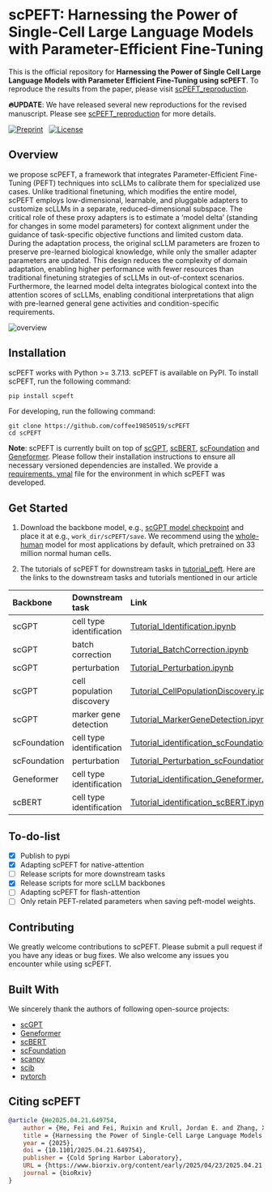 # scPEFT: Harnessing the Power of Single-Cell Large Language Models with Parameter-Efficient Fine-Tuning 

This is the official repository for **Harnessing the Power of Single Cell Large Language Models with Parameter Efficient
Fine-Tuning using scPEFT**. To reproduce the results from the paper, please visit [scPEFT_reproduction](https://github.com/coffee19850519/scPEFT_reproduction).

**:fire:UPDATE**: We have released several new reproductions for the revised manuscript. Please see [scPEFT_reproduction](https://github.com/coffee19850519/scPEFT_reproduction) for more details.


[![Preprint](https://img.shields.io/badge/preprint-available-brightgreen)](https://www.biorxiv.org/content/10.1101/2024.01.27.577455v1)
&nbsp;
[![License](https://img.shields.io/badge/license-MIT-blue)](https://github.com/username/repo/blob/main/LICENSE)

## Overview
we propose scPEFT, a framework that integrates Parameter-Efficient Fine-Tuning (PEFT) techniques into scLLMs to calibrate them for specialized use cases. Unlike traditional finetuning, which modifies the entire model, scPEFT employs low-dimensional, learnable, and pluggable adapters to customize scLLMs in a separate, reduced-dimensional subspace. The critical role of these proxy adapters is to estimate a ‘model delta’ (standing for changes in some model parameters) for context alignment under the guidance of task-specific objective functions and limited custom data. During the adaptation process, the original scLLM parameters are frozen to preserve pre-learned biological knowledge, while only the smaller adapter parameters are updated. This design reduces the complexity of domain adaptation, enabling higher performance with fewer resources than traditional finetuning strategies of scLLMs in out-of-context scenarios. Furthermore, the learned model delta integrates biological context into the attention scores of scLLMs, enabling conditional interpretations that align with pre-learned general gene activities and condition-specific requirements.

![overview]()

## Installation

scPEFT works with Python >= 3.7.13. scPEFT is available on PyPI. To install scPEFT, run the following command:

```bash
pip install scpeft
```

For developing, run the following command:

```
git clone https://github.com/coffee19850519/scPEFT
cd scPEFT
```

**Note**: scPEFT is currently built on top of [scGPT](https://github.com/bowang-lab/scGPT), [scBERT](https://github.com/TencentAILabHealthcare/scBERT), [scFoundation](https://github.com/biomap-research/scFoundation/) and [Geneformer](https://huggingface.co/ctheodoris/Geneformer).
Please follow their installation instructions to ensure all necessary versioned dependencies are installed. We provide a [requirements. ymal](https://github.com/SELECT-FROM/scPEFT/blob/main/requirements.yaml) file for the environment in which scPEFT was developed.

## Get Started

1. Download the backbone
   model, e.g., [scGPT model checkpoint](https://github.com/bowang-lab/scGPT/blob/main/README.md#pretrained-scgpt-model-zoo)
   and place it at e.g., `work_dir/scPEFT/save`. We recommend using
   the [whole-human](https://drive.google.com/drive/folders/1oWh_-ZRdhtoGQ2Fw24HP41FgLoomVo-y?usp=sharing) model for
   most applications by default, which pretrained on 33 million normal human cells.

2. The tutorials of scPEFT for downstream tasks
   in  [tutorial_peft](https://github.com/coffee19850519/scPEFT/tree/main/tutorial_peft). Here are the links to the
   downstream tasks and tutorials mentioned in our article

  | Backbone| Downstream task           | Link                                                                                                                                           |
  |:-------------------------- |:--------------------------|:-----------------------------------------------------------------------------------------------------------------------------------------------|
  |scGPT | cell type identification  | [Tutorial_Identification.ipynb](https://github.com/coffee19850519/scPEFT/blob/main/tutorial_peft/Tutorial_Identification.ipynb)                |
  |scGPT | batch correction          | [Tutorial_BatchCorrection.ipynb](https://github.com/coffee19850519/scPEFT/blob/main/tutorial_peft/Tutorial_BatchCorrection.ipynb)                 |
  |scGPT | perturbation              | [Tutorial_Perturbation.ipynb](https://github.com/coffee19850519/scPEFT/blob/main/tutorial_peft/Tutorial_Perturbation.ipynb)                       |
  |scGPT | cell population discovery | [Tutorial_CellPopulationDiscovery.ipynb](https://github.com/coffee19850519/scPEFT/blob/main/tutorial_peft/Tutorial_CellPopulationDiscovery.ipynb) |
  |scGPT | marker gene detection     | [Tutorial_MarkerGeneDetection.ipynb](https://github.com/coffee19850519/scPEFT/blob/main/tutorial_peft/Tutorial_MarkerGeneDetection.ipynb)         |
  |scFoundation | cell type identification  | [Tutorial_identification_scFoundation.ipynb](https://github.com/coffee19850519/scPEFT/blob/main/tutorial_peft/Tutorial_identification_scFoundation.ipynb)               |
  |scFoundation | perturbation              | [Tutorial_Perturbation_scFoundation.ipynb](https://github.com/coffee19850519/scPEFT/blob/main/tutorial_peft/Tutorial_perturbation_scFoundation.ipynb)                       |
  |Geneformer | cell type identification  | [Tutorial_identification_Geneformer.ipynb](https://github.com/coffee19850519/scPEFT/blob/main/tutorial_peft/Tutorial_identification_Geneformer.ipynb)              |
  |scBERT | cell type identification  | [Tutorial_identification_scBERT.ipynb](https://github.com/coffee19850519/scPEFT/blob/main/tutorial_peft/Tutorial_identification_scBERT.ipynb)               |

## To-do-list

- [x] Publish to pypi
- [x] Adapting scPEFT for native-attention
- [ ] Release scripts for more downstream tasks
- [x] Release scripts for more scLLM backbones
- [ ] Adapting scPEFT for flash-attention
- [ ] Only retain PEFT-related parameters when saving peft-model weights.

## Contributing

We greatly welcome contributions to scPEFT. Please submit a pull request if you have any ideas or bug fixes. We also
welcome any issues you encounter while using scPEFT.

## Built With

We sincerely thank the authors of following open-source projects:

- [scGPT](https://github.com/bowang-lab/scGPT)
- [Geneformer](https://huggingface.co/ctheodoris/Geneformer)
- [scBERT](https://github.com/TencentAILabHealthcare/scBERT)
- [scFoundation](https://github.com/biomap-research/scFoundation/)
- [scanpy](https://github.com/scverse/scanpy)
- [scib](https://github.com/theislab/scib)
- [pytorch](https://github.com/pytorch/pytorch)

## Citing scPEFT

```bibtex
@article {He2025.04.21.649754,
	author = {He, Fei and Fei, Ruixin and Krull, Jordan E. and Zhang, Xinyu and Gao, Mingyue and Su, Li and Chen, Yibo and Yu, Yang and Li, Jinpu and Jin, Baichuan and Chang, Yuzhou and Ma, Anjun and Ma, Qin and Xu, Dong},
	title = {Harnessing the Power of Single-Cell Large Language Models with Parameter Efficient Fine-Tuning using scPEFT},
	year = {2025},
	doi = {10.1101/2025.04.21.649754},
	publisher = {Cold Spring Harbor Laboratory},
	URL = {https://www.biorxiv.org/content/early/2025/04/23/2025.04.21.649754},
	journal = {bioRxiv}
}

```
